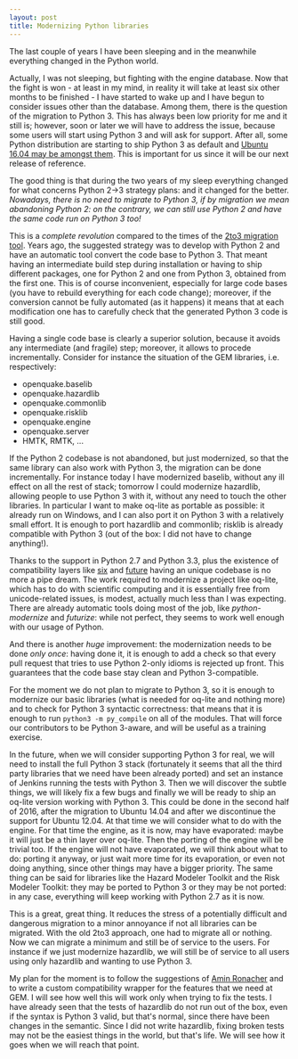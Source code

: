```yaml
---
layout: post
title: Modernizing Python libraries
---
```


The last couple of years I have been sleeping and in the meanwhile
everything changed in the Python world. 

Actually, I was not sleeping, but fighting with the engine
database. Now that the fight is won - at least in my mind, in reality
it will take at least six other months to be finished - I have started
to wake up and I have begun to consider issues other than the database.
Among them, there is the question of the migration to Python 3.
This has always been low priority for me and it still is; however,
soon or later we will have to address the issue, because
some users will start using Python 3 and will ask for support.
After all, some Python distribution are starting to ship Python 3
as default and [Ubuntu 16.04 may be amongst them](
https://www.phoronix.com/scan.php?page=news_item&px=Ubuntu-16.04-Python-Plans).
This is important for us since it will be our next release of reference.

The good thing is that during the two years of my sleep everything changed
for what concerns Python 2->3 strategy plans: and it changed for the better.
*Nowadays, there is no need to migrate to Python 3, if by
migration we mean abandoning Python 2: on the contrary, we can
still use Python 2 and have the same code run on Python 3 too!*

This is a *complete revolution* compared to the times of the [2to3
migration tool](https://docs.python.org/2/library/2to3.html).
Years ago, the suggested strategy was to develop with Python 2
and have an automatic tool convert the code base to Python 3.
That meant having an intermediate build step during installation
or having to ship different packages, one for Python 2 and one
from Python 3, obtained from the first one. This is of course
inconvenient, especially for large code bases (you have to rebuild
everything for each code change); moreover, if the conversion
cannot be fully automated (as it happens) it means that at
each modification one has to carefully check that the generated
Python 3 code is still good.

Having a single code base is clearly a superior solution, because it
avoids any intermediate (and fragile) step; moreover, it allows to procede
incrementally. Consider for instance the situation of the GEM
libraries, i.e. respectively:

- openquake.baselib
- openquake.hazardlib
- openquake.commonlib
- openquake.risklib
- openquake.engine
- openquake.server
- HMTK, RMTK, ...

If the Python 2 codebase is not abandoned, but just modernized, so
that the same library can also work with Python 3, the migration can
be done incrementally. For instance today I have modernized baselib,
without any ill effect on all the rest of stack; tomorrow I could
modernize hazardlib, allowing people to use Python 3 with it, without
any need to touch the other libraries. In particular I want to make
oq-lite as portable as possible: it already run on Windows, and I can
also port it on Python 3 with a relatively small effort. It is enough
to port hazardlib and commonlib; risklib is already compatible with
Python 3 (out of the box: I did not have to change anything!).

Thanks to the support in Python 2.7 and Python 3.3, plus
the existence of compatibility layers like [six](http://pythonhosted.org/six/)
and [future](http://python-future.org/index.html) having an unique codebase
is no more a pipe dream. The work required to modernize
a project like oq-lite, which has to do with scientific computing and it is
essentially free from unicode-related issues, is modest, actually much
less than I was expecting. There are already automatic tools doing most
of the job, like *python-modernize* and *futurize*: while not perfect,
they seems to work well enough with our usage of Python.

And there is another *huge* improvement: the modernization needs to be
done *only once*: having done it, it is enough to add a check so that
every pull request that tries to use Python 2-only idioms is rejected
up front. This guarantees that the code base stay clean and Python
3-compatible.

For the moment we do not plan to migrate to Python 3, so it is enough
to modernize our basic libraries (what is needed for oq-lite and
nothing more) and to check for Python 3 syntactic correctness: that
means that it is enough to run `python3 -m py_compile` on all of the modules.
That will force our contributors to be Python 3-aware, and will be
useful as a training exercise. 

In the future, when we will consider supporting Python 3 for real, we
will need to install the full Python 3 stack (fortunately it seems
that all the third party libraries that we need have been already
ported) and set an instance of Jenkins running the tests with Python
3. Then we will discover the subtle things, we will likely fix a few
bugs and finally we will be ready to ship an oq-lite version working
with Python 3. This could be done in the second half of 2016, after
the migration to Ubuntu 14.04 and after we discontinue the support for
Ubuntu 12.04. At that time we will consider what
to do with the engine. For that time the engine, as it is now, may
have evaporated: maybe it will just be a thin layer over oq-lite. Then
the porting of the engine will be trivial too. If the engine will not
have evaporated, we will think about what to do: porting it anyway, or
just wait more time for its evaporation, or even not doing anything, since
other things may have a bigger priority. The same thing can be said for
libraries like the Hazard Modeler Toolkit and the Risk Modeler
Toolkit: they may be ported to Python 3 or they may be not ported: in
any case, everything will keep working with Python 2.7 as it is now.

This is a great, great thing. It reduces the stress of a potentially
difficult and dangerous migration to a minor annoyance if not all
libraries can be migrated. With the old 2to3 approach, one had to
migrate all or nothing. Now we can migrate a minimum and still be of
service to the users. For instance if we just modernize hazardlib, we
will still be of service to all users using only hazardlib and wanting to
use Python 3.

My plan for the moment is to follow the suggestions of [Amin Ronacher](
http://lucumr.pocoo.org/2013/5/21/porting-to-python-3-redux/) and to
write a custom compatibility wrapper for the features that we need
at GEM. I will see how well this will work only when trying to fix
the tests. I have already seen that the tests of hazardlib do not
run out of the box, even if the syntax is Python 3 valid, but that's normal,
since there have been changes in the semantic. Since I did not write
hazardlib, fixing broken tests may not be the easiest things in the
world, but that's life. We will see how it goes when we will reach that point.
